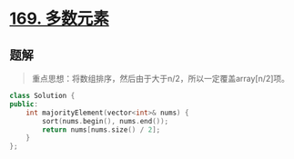 # [169. 多数元素](https://leetcode.cn/problems/majority-element/description/?envType=problem-list-v2&envId=2cktkvj)  
## 题解  
> 重点思想：将数组排序，然后由于大于n/2，所以一定覆盖array[n/2]项。
```cpp
class Solution {
public:
    int majorityElement(vector<int>& nums) {
        sort(nums.begin(), nums.end());
        return nums[nums.size() / 2];
    }
};
```